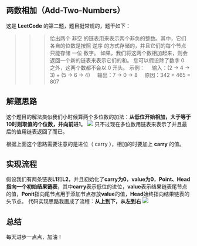 ## 两数相加（Add-Two-Numbers）
这是 **LeetCode** 的第二题，题目挺常规的，题干如下：
>>>  给出两个 非空 的链表用来表示两个非负的整数。其中，它们各自的位数是按照 逆序 的方式存储的，并且它们的每个节点只能存储 一位 数字。
如果，我们将这两个数相加起来，则会返回一个新的链表来表示它们的和。
您可以假设除了数字 0 之外，这两个数都不会以 0 开头。
示例：
&nbsp;&nbsp;&nbsp;&nbsp;输入：(2 -> 4 -> 3) + (5 -> 6 -> 4)
&nbsp;&nbsp;&nbsp;&nbsp;输出：7 -> 0 -> 8
&nbsp;&nbsp;&nbsp;&nbsp;原因：342 + 465 = 807

## 解题思路
这个题目的解法类似我们小时候算两个多位数的加法：**从低位开始相加，大于等于10时则取值的个位数，并向前进1**。
![](https://cdn.learnku.com/uploads/images/202004/10/21280/e9vHCtJ8bA.jpg!large)
只不过现在多位数用链表来表示了并且最后的值用链表返回了而已。

根据上面这个思路需要注意的是进位（ carry ），相加的时要加上 **carry** 的值。

## 实现流程
假设我们有两条链表**L1**和**L2**，并且初始化了**carry为0**，**value为0**，**Point、Head指向一个初始结果链表**，其中**carry**表示低位的进位，**value**表示结果链表尾节点的值，**Ponit**指向尾节点用于添加节点存放**value**的值，**Head**始终指向结果链表的头节点。
代码实现思路我画成了流程：**从上到下，从左到右**
![](https://cdn.learnku.com/uploads/images/202004/10/21280/0Z9oLJsh0w.jpg!large)

## 总结
每天进步一点点，加油！